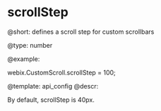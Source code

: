 scrollStep
=============

@short: defines a scroll step for custom scrollbars
	
@type: number

@example:

webix.CustomScroll.scrollStep = 100;

@template:	api_config
@descr:

By default, scrollStep is 40px. 


